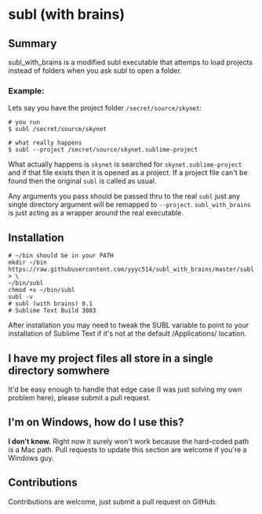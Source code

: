 # subl (with brains)

## Summary

subl_with_brains is a modified subl executable that attemps to load projects instead of folders when you ask subl to open a folder.  

### Example:

Lets say you have the project folder `/secret/source/skynet`:

    # you run
    $ subl /secret/source/skynet
    
    # what really happens
    $ subl --project /secret/source/skynet.sublime-project

What actually happens is `skynet` is searched for `skynet.sublime-project` and if that file exists then it is opened as a project.  If a project file can't be found then the original `subl` is called as usual.  

Any arguments you pass should be passed thru to the real `subl` just any single directory argument will be remapped to `--project`.  `subl_with_brains` is just acting as a wrapper around the real executable.

## Installation

    # ~/bin should be in your PATH
    mkdir ~/bin
    https://raw.githubusercontent.com/yyyc514/subl_with_brains/master/subl > \
    ~/bin/subl
    chmod +x ~/bin/subl
    subl -v
    # subl (with brains) 0.1
    # Sublime Text Build 3083

After installation you may need to tweak the SUBL variable to point to your installation of  Sublime Text if it's not at the default /Applications/ location.


## I have my project files all store in a single directory somwhere

It'd be easy enough to handle that edge case (I was just solving my own problem here), please submit a pull request.


## I'm on Windows, how do I use this?

**I don't know.**  Right now it surely won't work because the hard-coded path is a Mac path.  Pull requests to update this section are welcome if you're a Windows guy.  


## Contributions

Contributions are welcome, just submit a pull request on GitHub.

